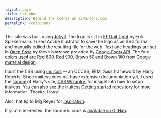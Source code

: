 ```yaml
---
layout: page
title: Colophon
description: Behind the scenes on SJParsons.com
permalink: /colophon/
---
```


This site was built using [Jekyll](http://jekyllrb.com). The logo is set in [FF Unit Light](https://www.fontfont.com/fonts/unit) by Erik Spiekermann. I used Adobe Illustrator to save the logo as an SVG format and manually edited the resulting file for the web. Text and headings are set in [Open Sans](https://www.google.com/fonts/specimen/Open+Sans) by Steve Matteson provided by [Google Fonts API](https://developers.google.com/fonts/). The four colors used are Red 600, Red 900, Brown 50 and Brown 100 from [Google material design](http://www.google.co.uk/design/spec/style/color.html#color-color-palette).

I built the CSS using [inuitcss](http://inuitcss.com/) &mdash; an OOCSS, BEM, Sass framework by Harry Roberts. Since inuitcss does not have extensive documentation yet, I used the [source](https://github.com/csswizardry/csswizardry.github.com) of Harry’s site, [CSS Wizardry](http://csswizardry.com/), for insight into how to setup inuitcss. You can also see the inuitcss [Getting started](https://github.com/inuitcss/getting-started) repository for more information. Thanks, Harry!

Also, hat tip to Mig Reyes for [inspiration](http://mig.io/).

If you're interested, the source is code is <a href="http://github.com/sjparsons/sjparsons.com">available on GitHub</a>.